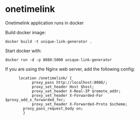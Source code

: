 # onetimelink
Onetimelink application runs in docker 

Build docker image:

```
docker build -t unique-link-generator .
```

Start docker with:

```
docker run -d -p 8080:5000 unique-link-generator
```

If you are using the Nginx web server, add the following config:

```
      location /onetimelink/ {
            proxy_pass http://localhost:8080/;
            proxy_set_header Host $host;
            proxy_set_header X-Real-IP $remote_addr;
            proxy_set_header X-Forwarded-For $proxy_add_x_forwarded_for;
            proxy_set_header X-Forwarded-Proto $scheme;
	    proxy_pass_request_body on;
        }
```
